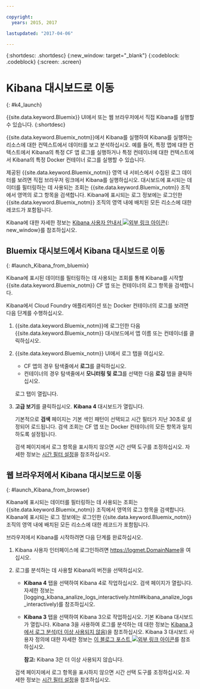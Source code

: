 ```yaml
---

copyright:
  years: 2015, 2017

lastupdated: "2017-04-06"

---
```



{:shortdesc: .shortdesc}
{:new_window: target="_blank"}
{:codeblock: .codeblock}
{:screen: .screen}


# Kibana 대시보드로 이동
{: #k4_launch}

{{site.data.keyword.Bluemix}} UI에서 또는 웹 브라우저에서 직접 Kibana를 실행할 수 있습니다.
{:shortdesc}

{{site.data.keyword.Bluemix_notm}}에서 Kibana를 실행하여 Kibana를 실행하는 리소스에 대한 컨텍스트에서 데이터를 보고 분석하십시오. 예를 들어, 특정 앱에 대한 컨텍스트에서 Kibana의 특정 CF 앱 로그를 실행하거나 특정 컨테이너에 대한 컨텍스트에서 Kibana의 특정 Docker 컨테이너 로그를 실행할 수 있습니다. 
    
제공된 {{site.data.keyword.Bluemix_notm}} 영역 내 서비스에서 수집된 로그 데이터를 보려면 직접 브라우저 링크에서 Kibana를 실행하십시오. 대시보드에 표시되는 데이터를 필터링하는 데 사용되는 조회는 {{site.data.keyword.Bluemix_notm}} 조직에서 영역의 로그 항목을 검색합니다. Kibana에 표시되는 로그 정보에는 로그인한 {{site.data.keyword.Bluemix_notm}} 조직의 영역 내에 배치된 모든 리소스에 대한 레코드가 포함됩니다. 

Kibana에 대한 자세한 정보는 [Kibana 사용자 안내서 ![외부 링크 아이콘](../../../icons/launch-glyph.svg "외부 링크 아이콘")](https://www.elastic.co/guide/en/kibana/4.1/index.html){: new_window}를 참조하십시오.
    

##  Bluemix 대시보드에서 Kibana 대시보드로 이동
{: #launch_Kibana_from_bluemix}

Kibana에 표시된 데이터를 필터링하는 데 사용되는 조회를 통해 Kibana를 시작할 {{site.data.keyword.Bluemix_notm}} CF 앱 또는 컨테이너의 로그 항목을 검색합니다. 

Kibana에서 Cloud Foundry 애플리케이션 또는 Docker 컨테이너의 로그를 보려면 다음 단계를 수행하십시오.

1. {{site.data.keyword.Bluemix_notm}}에 로그인한 다음 {{site.data.keyword.Bluemix_notm}} 대시보드에서 앱 이름 또는 컨테이너를 클릭하십시오. 
    
2. {{site.data.keyword.Bluemix_notm}} UI에서 로그 탭을 여십시오.

    * CF 앱의 경우 탐색줄에서 **로그**를 클릭하십시오. 
    * 컨테이너의 경우 탐색줄에서 **모니터링 및 로그**를 선택한 다음 **로깅** 탭을 클릭하십시오. 
    
     로그 탭이 열립니다. 
    
3. **고급 보기**를 클릭하십시오. **Kibana 4** 대시보드가 열립니다.

    기본적으로 **검색** 페이지는 기본 색인 패턴이 선택되고 시간 필터가 지난 30초로 설정되어 로드됩니다. 검색 조회는 CF 앱 또는 Docker 컨테이너의 모든 항목과 일치하도록 설정됩니다.

    검색 페이지에서 로그 항목을 표시하지 않으면 시간 선택 도구를 조정하십시오. 자세한 정보는 [시간 필터 설정](logging_kibana_set_time_filter.html#set_time_filter)을 참조하십시오.


##  웹 브라우저에서 Kibana 대시보드로 이동
{: #launch_Kibana_from_browser}

Kibana에 표시되는 데이터를 필터링하는 데 사용되는 조회는 {{site.data.keyword.Bluemix_notm}} 조직에서 영역의 로그 항목을 검색합니다. Kibana에 표시되는 로그 정보에는 로그인한 {{site.data.keyword.Bluemix_notm}} 조직의 영역 내에 배치된 모든 리소스에 대한 레코드가 포함됩니다.

브라우저에서 Kibana를 시작하려면 다음 단계를 완료하십시오.

1. Kibana 사용자 인터페이스에 로그인하려면 [https://logmet.<span class="keyword" data-hd-keyref="DomainName">DomainName</span>](https://logmet.{DomainName})을 여십시오. 

2. 로그를 분석하는 데 사용할 Kibana의 버전을 선택하십시오.
    * **Kibana 4** 탭을 선택하여 Kibana 4로 작업하십시오. 검색 페이지가 열립니다. 자세한 정보는 [logging_kibana_analize_logs_interactively.html#kibana_analize_logs_interactively)를 참조하십시오.
    * **Kibana 3** 탭을 선택하여 Kibana 3으로 작업하십시오. 기본 Kibana 대시보드가 열립니다. Kibana 3을 사용하여 로그를 분석하는 데 대한 정보는 [Kibana 3에서 로그 분석(더 이상 사용되지 않음)](../logging_view_kibana3.html#analyzing_logs_Kibana3)을 참조하십시오. Kibana 3 대시보드 사용자 정의에 대한 자세한 정보는 [이 블로그 포스트 ![외부 링크 아이콘](../../../icons/launch-glyph.svg "외부 링크 아이콘")](https://www.ibm.com/blogs/bluemix/2015/09/creating-custom-kibana-dashboard-in-bluemix/)를 참조하십시오.
     
        **참고:** Kibana 3은 더 이상 사용되지 않습니다.

    검색 페이지에서 로그 항목을 표시하지 않으면 시간 선택 도구를 조정하십시오. 자세한 정보는 [시간 필터 설정](logging_kibana_set_time_filter.html#set_time_filter)을 참조하십시오.


